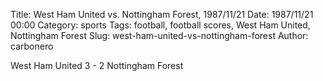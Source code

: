 Title: West Ham United vs. Nottingham Forest, 1987/11/21
Date: 1987/11/21 00:00
Category: sports
Tags: football, football scores, West Ham United, Nottingham Forest
Slug: west-ham-united-vs-nottingham-forest
Author: carbonero


West Ham United 3 - 2 Nottingham Forest
